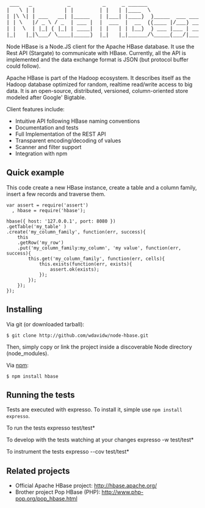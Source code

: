 
<pre style="font-family:courier">
 ___   _           _          _     _ ______                   
|   \ | |         | |        | |   | |____  \                  
| |\ \| | ___   __| |_____   | |___| |____)  )_____  ___ _____ 
| | \   |/ _ \ / _  | ___ |  |  ___  |  __  ((____ |/___) ___ |
| |  \  | |_| ( |_| | ____|  | |   | | |__)  ) ___ |___ | ____|
|_|   |_|\___/ \____|_____)  |_|   |_|______/\_____(___/|_____) New BSD License
</pre>

Node HBase is a Node.JS client for the Apache HBase database. It use the Rest API (Stargate) to communicate with HBase. Currently, all the API is implemented and the data exchange format is JSON (but protocol buffer could follow).

Apache HBase is part of the Hadoop ecosystem. It describes itself as the Hadoop database optimized for random, realtime read/write access to big data. It is an open-source, distributed, versioned, column-oriented store modeled after Google' Bigtable.

Client features include:
-   Intuitive API following HBase naming conventions
-   Documentation and tests
-   Full Implementation of the REST API
-   Transparent encoding/decoding of values
-   Scanner and filter support
-   Integration with npm

Quick example
-------------

This code create a new HBase instance, create a table and a column family, insert a few records and traverse them.

	var assert = require('assert')
	  , hbase = require('hbase');
	
	hbase({ host: '127.0.0.1', port: 8080 })
	.getTable('my_table' )
	.create('my_column_family', function(err, success){
		this
		.getRow('my_row')
		.put('my_column_family:my_column', 'my value', function(err, success){
			this.get('my_column_family', function(err, cells){
				this.exists(function(err, exists){
					assert.ok(exists);
				});
			});
		});
	});

Installing
----------

Via git (or downloaded tarball):

    $ git clone http://github.com/wdavidw/node-hbase.git

Then, simply copy or link the project inside a discoverable Node directory (node_modules).

Via [npm](http://github.com/isaacs/npm):

    $ npm install hbase

Running the tests
-----------------

Tests are executed with expresso. To install it, simple use `npm install expresso`.

To run the tests
	expresso test/test*

To develop with the tests watching at your changes
	expresso -w test/test*

To instrument the tests
	expresso --cov test/test*



Related projects
----------------

*   Official Apache HBase project: <http://hbase.apache.org/>
*   Brother project Pop HBase (PHP): <http://www.php-pop.org/pop_hbase.html>